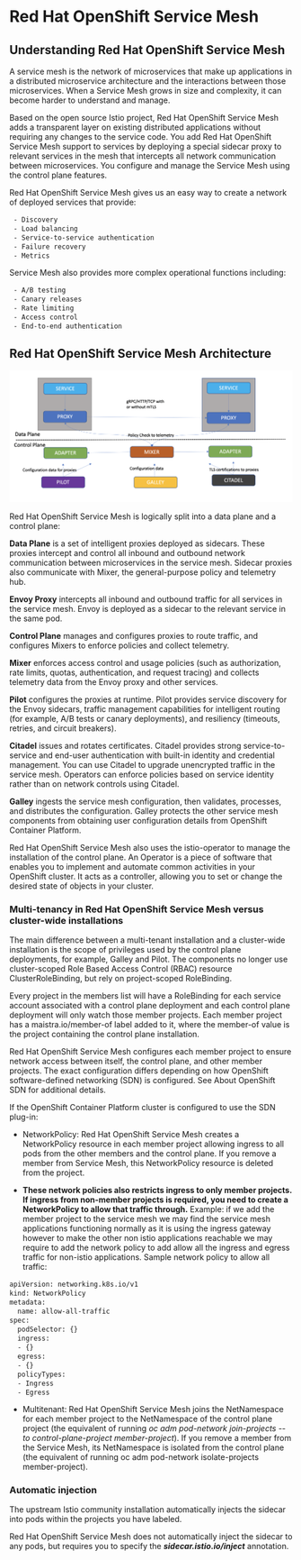 # Red Hat OpenShift Service Mesh

## Understanding Red Hat OpenShift Service Mesh

A service mesh is the network of microservices that make up applications in a distributed microservice architecture and the interactions between those microservices. When a Service Mesh grows in size and complexity, it can become harder to understand and manage.

Based on the open source Istio project, Red Hat OpenShift Service Mesh adds a transparent layer on existing distributed applications without requiring any changes to the service code. You add Red Hat OpenShift Service Mesh support to services by deploying a special sidecar proxy to relevant services in the mesh that intercepts all network communication between microservices. You configure and manage the Service Mesh using the control plane features.

Red Hat OpenShift Service Mesh gives us an easy way to create a network of deployed services that provide: 

```
 - Discovery 
 - Load balancing 
 - Service-to-service authentication 
 - Failure recovery 
 - Metrics 
```


Service Mesh also provides more complex operational functions including:

```
 - A/B testing
 - Canary releases
 - Rate limiting
 - Access control
 - End-to-end authentication
```

## Red Hat OpenShift Service Mesh Architecture

![alt text](Images/servicemesh-architecture.png?raw=true "Service Mesh Architecture")

Red Hat OpenShift Service Mesh is logically split into a data plane and a control plane:

**Data Plane** is a set of intelligent proxies deployed as sidecars. These proxies intercept and control all inbound and outbound network communication between microservices in the service mesh. Sidecar proxies also communicate with Mixer, the general-purpose policy and telemetry hub.

**Envoy Proxy** intercepts all inbound and outbound traffic for all services in the service mesh. Envoy is deployed as a sidecar to the relevant service in the same pod.

**Control Plane** manages and configures proxies to route traffic, and configures Mixers to enforce policies and collect telemetry.

**Mixer** enforces access control and usage policies (such as authorization, rate limits, quotas, authentication, and request tracing) and collects telemetry data from the Envoy proxy and other services.

**Pilot** configures the proxies at runtime. Pilot provides service discovery for the Envoy sidecars, traffic management capabilities for intelligent routing (for example, A/B tests or canary deployments), and resiliency (timeouts, retries, and circuit breakers).

**Citadel** issues and rotates certificates. Citadel provides strong service-to-service and end-user authentication with built-in identity and credential management. You can use Citadel to upgrade unencrypted traffic in the service mesh. Operators can enforce policies based on service identity rather than on network controls using Citadel.

**Galley** ingests the service mesh configuration, then validates, processes, and distributes the configuration. Galley protects the other service mesh components from obtaining user configuration details from OpenShift Container Platform.

Red Hat OpenShift Service Mesh also uses the istio-operator to manage the installation of the control plane. An Operator is a piece of software that enables you to implement and automate common activities in your OpenShift cluster. It acts as a controller, allowing you to set or change the desired state of objects in your cluster.


### Multi-tenancy in Red Hat OpenShift Service Mesh versus cluster-wide installations

The main difference between a multi-tenant installation and a cluster-wide installation is the scope of privileges used by the control plane deployments, for example, Galley and Pilot. The components no longer use cluster-scoped Role Based Access Control (RBAC) resource ClusterRoleBinding, but rely on project-scoped RoleBinding.

Every project in the members list will have a RoleBinding for each service account associated with a control plane deployment and each control plane deployment will only watch those member projects. Each member project has a maistra.io/member-of label added to it, where the member-of value is the project containing the control plane installation.

Red Hat OpenShift Service Mesh configures each member project to ensure network access between itself, the control plane, and other member projects. The exact configuration differs depending on how OpenShift software-defined networking (SDN) is configured. See About OpenShift SDN for additional details.

If the OpenShift Container Platform cluster is configured to use the SDN plug-in:

- NetworkPolicy: Red Hat OpenShift Service Mesh creates a NetworkPolicy resource in each member project allowing ingress to all pods from the other members and the control plane. If you remove a member from Service Mesh, this NetworkPolicy resource is deleted from the project.

- **These network policies  also restricts ingress to only member projects. If ingress from non-member projects is required, you need to create a NetworkPolicy to allow that traffic through.** 
Example: if we add the member project to the service mesh we may find the service mesh applications functioning normally as it is using the ingress gateway however to make the other non istio applications reachable we may require to add the network policy to add allow all the ingress and egress traffic for non-istio applications.
Sample network policy to allow all traffic:

```
apiVersion: networking.k8s.io/v1
kind: NetworkPolicy
metadata:
  name: allow-all-traffic
spec:
  podSelector: {}
  ingress:
  - {}
  egress:
  - {}
  policyTypes:
  - Ingress
  - Egress
```

* Multitenant: Red Hat OpenShift Service Mesh joins the NetNamespace for each member project to the NetNamespace of the control plane project (the equivalent of running *oc adm pod-network join-projects --to control-plane-project member-project*). If you remove a member from the Service Mesh, its NetNamespace is isolated from the control plane (the equivalent of running oc adm pod-network isolate-projects member-project).

### Automatic injection
The upstream Istio community installation automatically injects the sidecar into pods within the projects you have labeled.

Red Hat OpenShift Service Mesh does not automatically inject the sidecar to any pods, but requires you to specify the ***sidecar.istio.io/inject*** annotation.